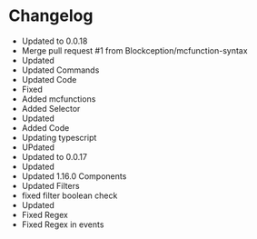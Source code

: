 # Changelog 
- Updated to 0.0.18
- Merge pull request #1 from Blockception/mcfunction-syntax
- Updated
- Updated Commands
- Updated Code
- Fixed
- Added mcfunctions
- Added Selector
- Updated
- Added Code
- Updating typescript
- UPdated
- Updated to 0.0.17
- Updated
- Updated 1.16.0 Components
- Updated Filters
- fixed filter boolean check
- Updated
- Fixed Regex
- Fixed Regex in events